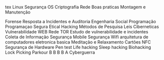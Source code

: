 tex
Linux
Segurança OS
Criptografia
Rede
Boas praticas
Montagem e Manutenção

Forense
Resposta a Incidentes e Auditoria
Engenharia Social
Programação
Programaçao Segura
Etical Hacking
Métodos de Pesquisa
Leis Ciberneticas
Vulnerabilidade WEB
Rede TOR
Estudo de vulnerabilidade e incidentes
Coleta de Informação
Segurança Mobile
Segurança Wifi
arquitetura de computadores
eletronica basica
Meditação e Relaxamento
Cartões NFC
Segurança de Hardware
Pen test
Life hacking
Sleep hacking
Biohacking
Lock Picking
Parkour
B
B
B
B
A
Cyberguerra
